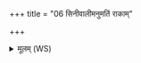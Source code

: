 +++
title = "06 सिनीवालीमनुमतिं राकाम्"

+++
<details><summary>मूलम् (WS)</summary>

सिनीवालीमनुमतिं राकां गुङ्गुं सरस्वतीम्।  
देवानां पत्नीर्या देवीरिन्द्राणीमवसे हुवे ॥ ६ ॥
</details>